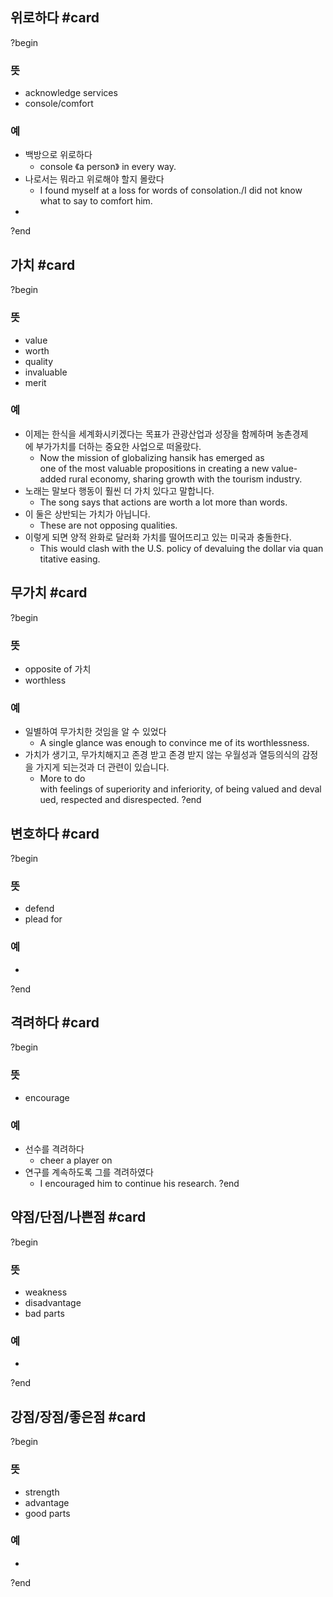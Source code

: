 
## 위로하다 #card
?begin
### 뜻
- acknowledge services
- console/comfort
### 예
- 백방으로 위로하다
	- console 《a person》 in every way.
- 나로서는 뭐라고 위로해야 할지 몰랐다
	- I found myself at a loss for words of consolation./I did not know what to say to comfort him.
- 
?end

## 가치 #card
?begin
### 뜻
- value
- worth
- quality
- invaluable
- merit
### 예
- 이제는 한식을 세계화시키겠다는 목표가 관광산업과 성장을 함께하며 농촌경제에 부가가치를 더하는 중요한 사업으로 떠올랐다.
	- Now the mission of globalizing hansik has emerged as one of the most valuable propositions in creating a new value-added rural economy, sharing growth with the tourism industry.
- 노래는 말보다 행동이 훨씬 더 가치 있다고 말합니다.
	- The song says that actions are worth a lot more than words.
- 이 둘은 상반되는 가치가 아닙니다.
	- These are not opposing qualities.
- 이렇게 되면 양적 완화로 달러화 가치를 떨어뜨리고 있는 미국과 충돌한다.
	- This would clash with the U.S. policy of devaluing the dollar via quantitative easing.

## 무가치 #card
?begin
### 뜻
- opposite of 가치
- worthless
### 예
- 일별하여 무가치한 것임을 알 수 있었다
	- A single glance was enough to convince me of its worthlessness.
- 가치가 생기고, 무가치해지고 존경 받고 존경 받지 않는 우월성과 열등의식의 감정을 가지게 되는것과 더 관련이 있습니다.
	- More to do with feelings of superiority and inferiority, of being valued and devalued, respected and disrespected.
?end

## 변호하다 #card
?begin
### 뜻
- defend
- plead for
### 예
-
?end

## 격려하다 #card
?begin
### 뜻
- encourage
### 예
- 선수를 격려하다
	- cheer a player on
- 연구를 계속하도록 그를 격려하였다
	- I encouraged him to continue his research.
?end

## 약점/단점/나쁜점 #card
?begin
### 뜻
- weakness
- disadvantage
- bad parts
### 예
-
?end

## 강점/장점/좋은점 #card
?begin
### 뜻
- strength
- advantage
- good parts
### 예
-
?end

